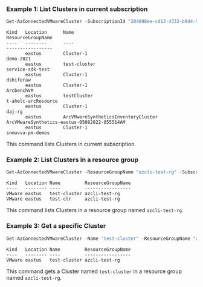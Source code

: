 ### Example 1: List Clusters in current subscription
```powershell
Get-AzConnectedVMwareCluster -SubscriptionId "204898ee-cd13-4332-b9d4-55ca5c25496d"
```

```output
Kind   Location      Name                                                             ResourceGroupName
----   --------      ----                                                             -----------------
       eastus        Cluster-1                                                        demo-2021
       eastus        test-cluster                                                     service-sdk-test
       eastus        Cluster-1                                                        dshiferaw
       eastus        Cluster-1                                                        ArcbenchVM
       eastus        testCluster                                                      t-ahelc-arcResource
       eastus        Cluster-1                                                        daj-rg
       eastus        ArcVMwareSyntheticsInventoryCluster                              ArcVMwareSynthetics-eastus-05082022-055514AM
       eastus        Cluster-1                                                        snmuvva-pm-demos
```

This command lists Clusters in current subscription.

### Example 2: List Clusters in a resource group
```powershell
Get-AzConnectedVMwareCluster -ResourceGroupName "azcli-test-rg" -SubscriptionId "204898ee-cd13-4332-b9d4-55ca5c25496d"
```

```output
Kind   Location Name         ResourceGroupName
----   -------- ----         -----------------
VMware eastus   test-cluster azcli-test-rg
VMware eastus   test-clr     azcli-test-rg
```

This command lists Clusters in a resource group named `azcli-test-rg`.

### Example 3: Get a specific Cluster
```powershell
Get-AzConnectedVMwareCluster -Name "test-cluster" -ResourceGroupName "azcli-test-rg" -SubscriptionId "204898ee-cd13-4332-b9d4-55ca5c25496d"
```

```output
Kind   Location Name         ResourceGroupName
----   -------- ----         -----------------
VMware eastus   test-cluster azcli-test-rg
```

This command gets a Cluster named `test-cluster` in a resource group named `azcli-test-rg`.